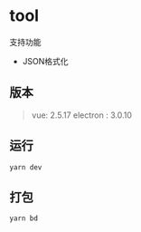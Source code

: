 # tool

支持功能

- JSON格式化

## 版本

> vue: 2.5.17 
> electron : 3.0.10

## 运行

```shell
yarn dev
```

## 打包

```shell
yarn bd
```

